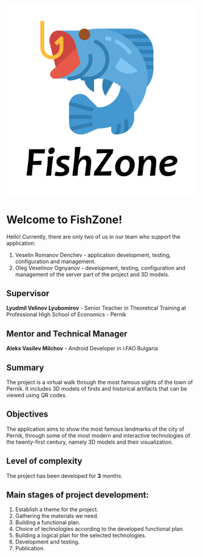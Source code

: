 ![LOGO](https://github.com/amilchov/FishZone/blob/main/fishzone_logo.png)
# Welcome to FishZone!

Hello! Currently, there are only two of us in our team who support the application:
 1. Veselin Romanov Denchev - application development, testing, configuration and management.
 2. Oleg Veselinov Ognyanov - development, testing, configuration and management of the server part of the project and 3D models.



## Supervisor

**Lyudmil Velinov Lyubomirov** - Senior Teacher in Theoretical Training at Professional High School of Economics - Pernik

## Mentor and Technical Manager
**Aleks Vasilev Milchov** - Android Developer in i:FAO Bulgaria

## Summary

The project is a virtual walk through the most famous sights of the town of Pernik. It includes 3D models of finds and historical artifacts that can be viewed using QR codes.

## Objectives

The application aims to show the most famous landmarks of the city of Pernik, through some of the most modern and interactive technologies of the twenty-first century, namely 3D models and their visualization.

## Level of complexity

The project has been developed for **3** months.

## Main stages of project development:

 1. Establish a theme for the project.
 2. Gathering the materials we need.
 3. Building a functional plan.
 4. Choice of technologies according to the developed functional plan.
 5. Building a logical plan for the selected technologies.
 6. Development and testing.
 7. Publication.
 